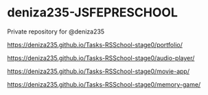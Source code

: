 # deniza235-JSFEPRESCHOOL
Private repository for @deniza235

https://deniza235.github.io/Tasks-RSSchool-stage0/portfolio/

https://deniza235.github.io/Tasks-RSSchool-stage0/audio-player/

https://deniza235.github.io/Tasks-RSSchool-stage0/movie-app/

https://deniza235.github.io/Tasks-RSSchool-stage0/memory-game/
